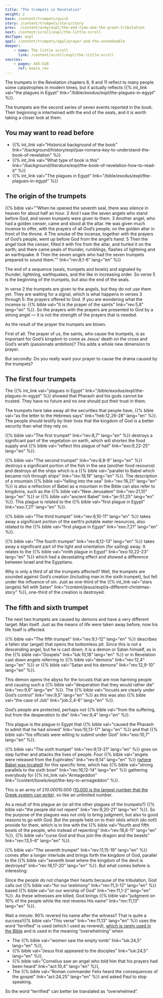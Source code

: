 ```yaml
---
title: "The trumpets in Revelation"
weight: 2
base: /content/trumpets/quick
story: /content/trumpets/story/story
prev:  /content/army/expl/the-end-time-and-the-great-tribulation
next: /content/scroll/expl/the-little-scroll
docType: expl
appl: /content/trumpets/appl/prayer-and-the-unshakeable
deeper:
    - name: The little scroll
      link: /content/scroll/expl/the-little-scroll
sources: 
    - pages: 445–520
      ref: beale_rev
---
```


The trumpets in the Revelation chapters 8, 9 and 11 reflect to many people some catastrophes in modern times, but it actually reflects {{% int_link val="the plagues in Egypt" link="/bible/exodus/expl/the-plagues-in-egypt" %}}.

The trumpets are the second series of seven events reported in the book. Their beginning is intertwined with the end of the seals, and it is worth taking a closer look at them.

## You may want to read before

<a name="bced"></a>
- {{% int_link val="Historical background of the book" link="/background/history/expl/pax-romana-key-to-understand-the-book-of-revelation" %}}
- {{% int_link val="What type of book is this" link="/background/literature/expl/the-book-of-revelation-how-to-read-it" %}}
- {{% int_link val="The plagues in Egypt" link="/bible/exodus/expl/the-plagues-in-egypt" %}}

## The origin of the trumpets

<a name="5cb5"></a>
{{% bible val="“When he opened the seventh seal, there was silence in heaven for about half an hour. 2 And I saw the seven angels who stand before God, and seven trumpets were given to them. 3 Another angel, who had a golden censer, came and stood at the altar. He was given much incense to offer, with the prayers of all God’s people, on the golden altar in front of the throne. 4 The smoke of the incense, together with the prayers of God’s people, went up before God from the angel’s hand. 5 Then the angel took the censer, filled it with fire from the altar, and hurled it on the earth; and there came peals of thunder, rumblings, flashes of lightning and an earthquake. 6 Then the seven angels who had the seven trumpets prepared to sound them.”" link="rev:8,1-6" lang="en" %}}

The end of a sequence (seals, trumpets and bowls) and signaled by thunder, lightning, earthquakes, and the like in increasing order. So verse 5 is the beginning of the trumpets, but also the end of the seals.

In verse 2 the trumpets are given to the angels, but they do not use them yet. They are waiting for a signal, which is what happens in verses 3 through 5: the prayers offered to God. If you are wondering what the incense is: {{% bible val="It is the prayer of the saints" link="rev:5,8" lang="en" %}}. So the prayers with the prayers are presented to God by a strong angel — it is not the strength of the prayers that is needed.

As the result of the prayer the trumpets are blown.

First of all: The prayer of us, the saints, who cause the trumpets, is as important for God’s kingdom to come as Jesus’ death on the cross and God’s wrath (passionate ambition)? This adds a whole new dimension to prayer.

But secondly: Do you really want your prayer to cause the drama caused by the trumpets?

## The first four trumpets

<a name="8718"></a>
The {{% int_link val="plagues in Egypt" link="/bible/exodus/expl/the-plagues-in-egypt" %}} showed that Pharaoh and his gods cannot be trusted. They have no future and no one should put their trust in them.

The trumpets here take away all the securities that people have, {{% bible val="as the letter to the Hebrews says" link="heb:12,26-28" lang="en" %}}. The people should testify by their lives that the kingdom of God is a better security than what they rely on.

{{% bible val="The first trumpet" link="rev:8,7" lang="en" %}} destroys a significant part of the vegetation on earth, which will shorten the food supply and {{% bible val="reflect this plague of hail" link="exo:9,22-25" lang="en" %}}.

{{% bible val="The second trumpet" link="rev:8,8-9" lang="en" %}} destroys a significant portion of the fish in the sea (another food resource) and destroys all the ships which is a {{% bible val="parallel to Babel which became rich through ships" link="rev:18,19" lang="en" %}}. The description of a mountain {{% bible val="falling into the sea" link="rev:18,21" lang="en" %}} is also a reflection of Babel as a mountain in the Bible can also refer to kingdoms, such as the {{% bible val="New Jerusalem" link="rev:21,10" lang="en" %}} or {{% bible val="ancient Babel" link="jer:51,25" lang="en" %}}. This plague is related to the {{% bible val="first plague in Egypt" link="exo:7,21" lang="en" %}}.

{{% bible val="The third trumpet" link="rev:8,10-11" lang="en" %}} takes away a significant portion of the earth’s potable water resources, also related to the {{% bible val="first plague in Egypt" link="exo:7,21" lang="en" %}}.

{{% bible val="The fourth trumpet" link="rev:8,12-13" lang="en" %}} takes away a significant part of the light and orientation (for sailing) away. It relates to the {{% bible val="ninth plague in Egypt" link="exo:10,22-23" lang="en" %}} which had a devastating effect and showed a difference between Israel and the Egyptians.

Why is only a third of all the trumpets affected? Well, the trumpets are sounded against God’s creation (including man in the sixth trumpet), but fell under the influence of sin. Just as one-third of the {{% int_link val="stars (angels) fell with Satan" link="/content/jesus/expl/a-different-christmas-story" %}}, one-third of the creation is destroyed.

## The fifth and sixth trumpet

<a name="403f"></a>
The next two trumpets are caused by demons and have a very different target: Man itself. Just as the means of life were taken away before, now his life itself is affected.

{{% bible val="The fifth trumpet" link="rev:9,1-12" lang="en" %}} describes a fallen star (angel) that opens the bottomless pit. Since this is not a descending angel, but he is cast down, it is a demon or Satan himself, as in the {{% bible val="Gospels" link="luk:10,18" lang="en" %}} or in Revelation cast down angels referring to {{% bible val="demons" link="rev:12,4" lang="en" %}} or {{% bible val="Satan and his demons" link="rev:12,9-10" lang="en" %}}.

This demon opens the abyss for the locusts that are now harming people and causing such a {{% bible val="desperation that they would rather die" link="rev:9,6" lang="en" %}}. The {{% bible val="locusts are clearly under God’s control" link="rev:9,5" lang="en" %}} as this was also {{% bible val="the case of Job" link="job:2,4-6" lang="en" %}}.

God’s people are protected, perhaps not {{% bible val="from the suffering, but from the desperation to die" link="rev:9,4" lang="en" %}}.

This plague is the plague in Egypt that {{% bible val="caused the Pharaoh to admit that he had sinned" link="exo:10,13-17" lang="en" %}} and that {{% bible val="his officials were willing to submit under God" link="exo:10,7" lang="en" %}}.

{{% bible val="The sixth trumpet" link="rev:9,13-21" lang="en" %}} goes on step further and attacks the lives of people. Four {{% bible val="angels were released from the Euphrates" link="rev:9,14" lang="en" %}} ([where Babel was located](https://en.wikipedia.org/wiki/Babylon)) for this specific time, which has {{% bible val="strong parallels to the sixth bowl" link="rev:16,12-14" lang="en" %}} gathering everybody for {{% int_link val="Armageddon" link="/content/bowls/expl/the-key-to-armageddon" %}}.

This is an army of 2*10.000*10.000 ([10.000 is the largest number that the Greek system can write](https://simple.wikipedia.org/wiki/Greek_numerals)), so like an unlimited number.

As a result of this plague an (or all the other plagues of the trumpets?) {{% bible val="the people did not repent" link="rev:9,20-21" lang="en" %}}. So the purpose of the plagues was not only to bring judgment, but also to good reasons to go with God. But the people held on to their idols which (do not!) provide for them, which is in line with the {{% bible val="fourth and fifth bowls of the people, who instead of repenting" link="rev:16,8-11" lang="en" %}}, {{% bible val="curse God and thus join the dragon and the beasts" link="rev:13,5-6" lang="en" %}}.

{{% bible val="The seventh trumpet" link="rev:11,15-19" lang="en" %}} comes after a longer interlude and brings forth the kingdom of God, parallel to the {{% bible val="seventh bowl where the kingdom of the devil is destroyed" link="rev:16,17-20" lang="en" %}}. But what comes before is interesting:

Since the people do not change their hearts because of the tribulation, God calls out {{% bible val="for our testimony" link="rev:11,3-12" lang="en" %}} based {{% bible val="on our worship of God" link="rev:11,1-2" lang="en" %}}. As these witnesses are killed, God brings {{% bible val="judgment on 10% of the people while the rest reveres His name" link="rev:11,13" lang="en" %}}. 

Wait a minute: 90% revered his name after the witness? That is quite a success!{{% bible val="This verse" link="rev:11,13" lang="en" %}} uses the word “terrified” is used (which I used as revered), [which is rarely used in the Bible](https://biblehub.com/greek/1719.htm) and is used in the meaning “overwhelming” when
- The {{% bible val="women saw the empty tomb" link="luk:24,5" lang="en" %}},
- {{% bible val="Jesus first appeared to the disciples" link="luk:24,5" lang="en" %}},
- {{% bible val="Cornelius saw an angel who told him that his prayers had been heard" link="act:10,4" lang="en" %}},
- The {{% bible val="Roman commander Felix heard the consequences of the gospel" link="act:24,25" lang="en" %}} and asked Paul to stop speaking.

So the word “terrified” can better be translated as “overwhelmed”.
